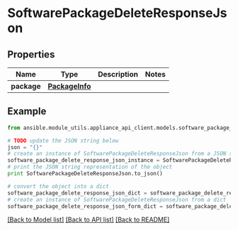 # SoftwarePackageDeleteResponseJson


## Properties

Name | Type | Description | Notes
------------ | ------------- | ------------- | -------------
**package** | [**PackageInfo**](PackageInfo.md) |  | 

## Example

```python
from ansible.module_utils.appliance_api_client.models.software_package_delete_response_json import SoftwarePackageDeleteResponseJson

# TODO update the JSON string below
json = "{}"
# create an instance of SoftwarePackageDeleteResponseJson from a JSON string
software_package_delete_response_json_instance = SoftwarePackageDeleteResponseJson.from_json(json)
# print the JSON string representation of the object
print SoftwarePackageDeleteResponseJson.to_json()

# convert the object into a dict
software_package_delete_response_json_dict = software_package_delete_response_json_instance.to_dict()
# create an instance of SoftwarePackageDeleteResponseJson from a dict
software_package_delete_response_json_form_dict = software_package_delete_response_json.from_dict(software_package_delete_response_json_dict)
```
[[Back to Model list]](../README.md#documentation-for-models) [[Back to API list]](../README.md#documentation-for-api-endpoints) [[Back to README]](../README.md)


